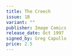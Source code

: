 ```yaml
---
title: The Creech
issue: 1B
variant: ""
publisher: Image Comics
release_date: Oct 1997
signed_by: Greg Capullo
price: 2.5
---
```

